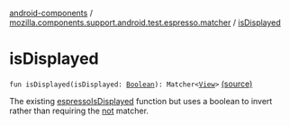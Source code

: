[android-components](../index.md) / [mozilla.components.support.android.test.espresso.matcher](index.md) / [isDisplayed](./is-displayed.md)

# isDisplayed

`fun isDisplayed(isDisplayed: `[`Boolean`](https://kotlinlang.org/api/latest/jvm/stdlib/kotlin/-boolean/index.html)`): Matcher<`[`View`](https://developer.android.com/reference/android/view/View.html)`>` [(source)](https://github.com/mozilla-mobile/android-components/blob/master/components/support/android-test/src/main/java/mozilla/components/support/android/test/espresso/matcher/ViewMatchers.kt#L33)

The existing [espressoIsDisplayed](#) function but uses a boolean to invert rather than requiring the [not](#) matcher.

